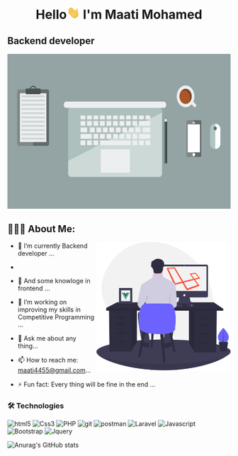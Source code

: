 <h1 align="center">Hello<img src="https://raw.githubusercontent.com/ABSphreak/ABSphreak/master/gifs/Hi.gif" width="30px"> I'm Maati Mohamed</h1>

## Backend developer

<div align="center">
  <img height="350px" src="./laptop.png" />
  
</div>

## 👨🏻‍💻 About Me:

<img  src="./image.svg" height="290px" align="right" />

- 🌱 I’m currently Backend developer ...
- 
- 🌱 And some knowloge in frontend  ...
 
- 🤔  I’m working on improving my skills in Competitive Programming ...

- 💬 Ask me about any thing...
 
- 📫 How to reach me: maati4455@gmail.com...

- ⚡ Fun fact: Every thing will be fine in the end ...
 
### 🛠️ Technologies

<p>
<img alt="html5" src="https://img.shields.io/badge/HTML5-E34F26?style=for-the-badge&logo=html5&logoColor=white" height="25px"/>
<img alt="Css3" src="https://img.shields.io/badge/CSS3-1572B6?style=for-the-badge&logo=css3&logoColor=white" height="25px"/>
<img alt="PHP" src="https://img.shields.io/badge/php-blue?style=for-the-badge&logo=php&logoColor=white" height="25px"/>
<img alt="git" src="https://img.shields.io/badge/-Git-F05032?style=flat-square&logo=git&logoColor=white" height="25px"/>
<img alt="postman" src="https://img.shields.io/badge/-Postman-00C7B7?style=flat-square&logo=postman&logoColor=white" height="25px"/>
<img alt="Laravel" src="https://img.shields.io/badge/laravel-FC5D56?style=for-the-badge&logo=laravel&logoColor=white" height="25px"/>
<img alt="Javascript" src="https://img.shields.io/badge/JavaScript-323330?style=for-the-badge&logo=javascript&logoColor=F7DF1E"  height="25px"/>
<img alt="Bootstrap" src="https://img.shields.io/badge/Bootstrap-563D7C?style=for-the-badge&logo=bootstrap&logoColor=white" height="25px"/>
<img alt="Jquery" src="https://img.shields.io/badge/jquery-%230769AD.svg?style=for-the-badge&logo=jquery&logoColor=white" height="25px"/>
</p>

![Anurag's GitHub stats](https://github-readme-stats.vercel.app/api?username=Maati-Mohamed&show_icons=true&theme=merko)

